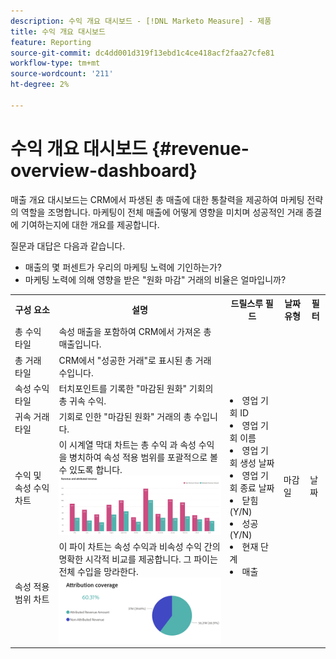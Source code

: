 ```yaml
---
description: 수익 개요 대시보드 - [!DNL Marketo Measure] - 제품
title: 수익 개요 대시보드
feature: Reporting
source-git-commit: dc4dd001d319f13ebd1c4ce418acf2faa27cfe81
workflow-type: tm+mt
source-wordcount: '211'
ht-degree: 2%

---
```


# 수익 개요 대시보드 {#revenue-overview-dashboard}

매출 개요 대시보드는 CRM에서 파생된 총 매출에 대한 통찰력을 제공하여 마케팅 전략의 역할을 조명합니다. 마케팅이 전체 매출에 어떻게 영향을 미치며 성공적인 거래 종결에 기여하는지에 대한 개요를 제공합니다.

질문과 대답은 다음과 같습니다.

* 매출의 몇 퍼센트가 우리의 마케팅 노력에 기인하는가?
* 마케팅 노력에 의해 영향을 받은 &quot;원화 마감&quot; 거래의 비율은 얼마입니까?

<table style="table-layout:auto"> 
<tbody>
  <tr> 
   <th>구성 요소</th> 
   <th>설명</th>
   <th>드릴스루 필드</th>
   <th>날짜 유형</th>
   <th>필터</th>
  </tr>
  <tr>
    <td>총 수익 타일</td>
    <td>속성 매출을 포함하여 CRM에서 가져온 총 매출입니다.</td>
    <td rowspan="6"><li>영업 기회 ID</li>
<li>영업 기회 이름</li>
<li>영업 기회 생성 날짜</li>
<li>영업 기회 종료 날짜</li>
<li>닫힘(Y/N)</li>
<li>성공(Y/N)</li>
<li>현재 단계</li>
<li>매출</li></td>
    <td rowspan="6">마감일</td>
    <td rowspan="6">날짜</td>
  </tr>
  <tr>
    <td>총 거래 타일</td>
    <td>CRM에서 "성공한 거래"로 표시된 총 거래 수입니다.</td>
  </tr>
  <tr>
    <td>속성 수익 타일</td>
    <td>터치포인트를 기록한 "마감된 원화" 기회의 총 귀속 수익.</td>
  </tr>
  <tr>
    <td>귀속 거래 타일</td>
    <td>기회로 인한 "마감된 원화" 거래의 총 수입니다.</td>
  </tr>
  <tr>
    <td>수익 및 속성 수익 차트</td>
    <td>이 시계열 막대 차트는 총 수익 과 속성 수익을 병치하여 속성 적용 범위를 포괄적으로 볼 수 있도록 합니다.
    <br/><img src="assets/revenue-overview-dashboard-1.png" width="600"></td>
  </tr>
  <tr>
    <td>속성 적용 범위 차트</td>
    <td>이 파이 차트는 속성 수익과 비속성 수익 간의 명확한 시각적 비교를 제공합니다. 그 파이는 전체 수입을 망라한다.
    <br/>
    <img src="assets/revenue-overview-dashboard-2.png" width="600"></td>
  </tr>
</tbody>
</table>

